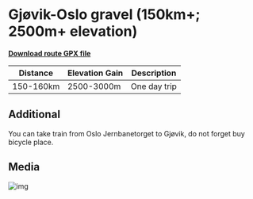 # Gjøvik-Oslo gravel (150km+; 2500m+ elevation)

**[Download route GPX file](Gjøvik-Oslo.gpx)**

| Distance  | Elevation Gain | Description  |
|-----------|----------------|--------------|
| 150-160km | 2500-3000m     | One day trip |

## Additional

You can take train from Oslo Jernbanetorget to Gjøvik, do not forget buy bicycle place.

## Media

![img](strava.jpeg)

